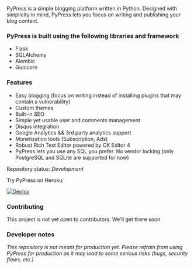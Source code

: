 PyPress is a simple blogging platform written in Python. Designed with simplicity in mind, PyPress lets you focus on writing and publishing your blog content.


### PyPress is built using the following libraries and framework
- Flask
- SQLAlchemy
- Alembic
- Gunicorn

### Features
- Easy blogging (focus on writing instead of installing plugins that may contain a vulnerability)
- Custom themes
- Built-in SEO
- Simple yet usable user and comments management
- Disqus integration
- Google Analytics && 3rd party analytics support
- Monetization tools (Subscription, Ads)
- Robust Rich Text Editor powered by CK Editor 4
- PyPress lets you use any SQL you prefer. No vendor locking (only PostgreSQL and SQLite are supported for now)

Repository status: *Development*

Try PyPress on Heroku:

[![Deploy](https://www.herokucdn.com/deploy/button.svg)](https://heroku.com/deploy?template=https://github.com/hakube/pypress)

### Contributing

This project is not yet open to contributors. We'll get there soon


### Developer notes
*This repository is not meant for production yet. Please refrain from using PyPress for production as it may lead to some serious risks (bugs, security flaws, etc.)*